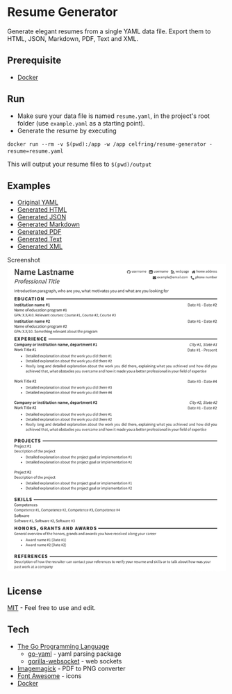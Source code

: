 # Resume Generator

Generate elegant resumes from a single YAML data file.
Export them to HTML, JSON, Markdown, PDF, Text and XML.

Prerequisite
----
* [Docker](https://docs.docker.com/install/)

Run
----
* Make sure your data file is named `resume.yaml`, in the project's root folder (use `example.yaml` as a starting point).
* Generate the resume by executing
```
docker run --rm -v $(pwd):/app -w /app celfring/resume-generator -resume=resume.yaml
```
This will output your resume files to `$(pwd)/output`

Examples
----
* [Original YAML](example.yaml)
* [Generated HTML](output/example.html)
* [Generated JSON](output/example.json)
* [Generated Markdown](output/example.md)
* [Generated PDF](output/example.pdf)
* [Generated Text](output/example.txt)
* [Generated XML](output/example.xml)

Screenshot
![](output/example.png)

License
----
[MIT](LICENSE) - Feel free to use and edit.

Tech
----
* [The Go Programming Language](https://golang.org/)
  * [go-yaml](https://github.com/go-yaml/yaml) - yaml parsing package
  * [gorilla-websocket](https://github.com/gorilla/websocket) - web sockets
* [Imagemagick](https://www.imagemagick.org/) - PDF to PNG converter
* [Font Awesome](https://fortawesome.github.io/Font-Awesome) - icons
* [Docker](https://docs.docker.com/install/)
